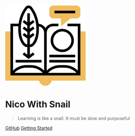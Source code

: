 ![logo](_media/icon.png)

# Nico With Snail

> Learning is like a snail. It must be slow and purposeful

[GitHub](https://github.com/ainilili/snail)
[Getting Started](#记)
